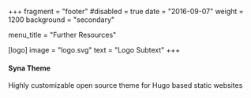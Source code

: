 +++
fragment = "footer"
#disabled = true
date = "2016-09-07"
weight = 1200
background = "secondary"

menu_title = "Further Resources"

[logo]
  image = "logo.svg"
  text = "Logo Subtext"
+++

#### Syna Theme

Highly customizable open source theme for Hugo based static websites
